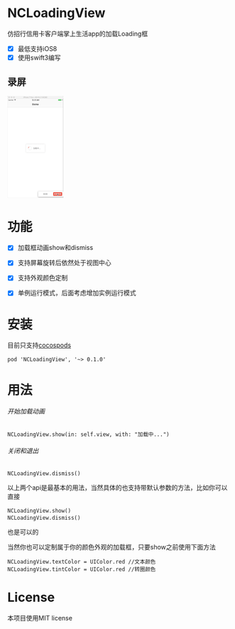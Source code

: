 # NCLoadingView
仿招行信用卡客户端掌上生活app的加载Loading框

- [x] 最低支持iOS8
- [x] 使用swift3编写

## 录屏

<img src="screenshots.gif" width="25%">

# 功能
- [x] 加载框动画show和dismiss
- [x] 支持屏幕旋转后依然处于视图中心
- [x] 支持外观颜色定制
- [x] 单例运行模式，后面考虑增加实例运行模式



# 安装
目前只支持[cocospods](https://cocoapods.org)
```
pod 'NCLoadingView', '~> 0.1.0'
```


# 用法
###### 开始加载动画
```
NCLoadingView.show(in: self.view, with: "加载中...")
```
###### 关闭和退出

```
NCLoadingView.dismiss()
```


以上两个api是最基本的用法，当然具体的也支持带默认参数的方法，比如你可以直接



```
NCLoadingView.show()
NCLoadingView.dismiss()
```
也是可以的

当然你也可以定制属于你的颜色外观的加载框，只要show之前使用下面方法

```
NCLoadingView.textColor = UIColor.red //文本颜色
NCLoadingView.tintColor = UIColor.red //转圈颜色
```

# License
本项目使用MIT license
